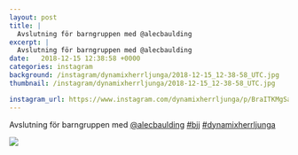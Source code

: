 ```yaml
---
layout: post
title: |
  Avslutning för barngruppen med @alecbaulding 
excerpt: |
  Avslutning för barngruppen med @alecbaulding  
date:   2018-12-15 12:38:58 +0000
categories: instagram
background: /instagram/dynamixherrljunga/2018-12-15_12-38-58_UTC.jpg
thumbnail: /instagram/dynamixherrljunga/2018-12-15_12-38-58_UTC.jpg

instagram_url: https://www.instagram.com/dynamixherrljunga/p/BraITKMgSa_
---
```

Avslutning för barngruppen med [@alecbaulding](https://www.instagram.com/alecbaulding/) [#bjj](https://www.instagram.com/explore/tags/bjj/) [#dynamixherrljunga](https://www.instagram.com/explore/tags/dynamixherrljunga/)



<img src='{{ site.baseurl }}/instagram/dynamixherrljunga/2018-12-15_12-38-58_UTC.jpg' class='img-fluid' />
